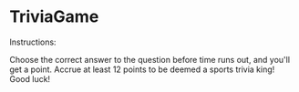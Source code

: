 # TriviaGame

Instructions:

Choose the correct answer to the question before time runs out, and you'll get a point. Accrue at least 12 points to be deemed a sports trivia king! Good luck!